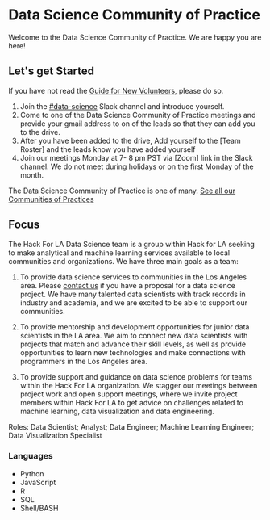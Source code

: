 # Data Science Community of Practice 

Welcome to the Data Science Community of Practice. We are happy you are here!

## Let's get Started

If you have not read the [Guide for New Volunteers](https://www.hackforla.org/getting-started), please do so.  

1. Join the [#data-science](https://hackforla.slack.com/archives/CGRATJCCF) Slack channel and introduce yourself.
1. Come to one of the Data Science Community of Practice meetings and provide your gmail address to on of the leads so that they can add you to the drive. 
1. After you have been added to the drive, Add yourself to the [Team Roster] and the leads know you have added yourself
1. Join our meetings Monday at 7- 8 pm PST via [Zoom] link in the Slack channel. We do not meet during holidays or on the first Monday of the month.

The Data Science Community of Practice is one of many.  [See all our Communities of Practices](https://github.com/hackforla/communities-of-practice/blob/main/README.md)


## Focus

The Hack For LA Data Science team is a group within Hack for LA seeking to make analytical and machine learning services available to local communities and organizations. We have three main goals as a team:

1. To provide data science services to communities in the Los Angeles area. Please [contact us](mailto:datascience@hackforla.org) if you have a proposal for a data science project. We have many talented data scientists with track records in industry and academia, and we are excited to be able to support our communities.

2. To provide mentorship and development opportunities for junior data scientists in the LA area. We aim to connect new data scientists with projects that match and advance their skill levels, as well as provide opportunities to learn new technologies and make connections with programmers in the Los Angeles area.

3. To provide support and guidance on data science problems for teams within the Hack For LA organization. We stagger our meetings between project work and open support meetings, where we invite project members within Hack For LA to get advice on challenges related to machine learning, data visualization and data engineering.

Roles: Data Scientist; Analyst; Data Engineer; Machine Learning Engineer; Data Visualization Specialist


### Languages
- Python
- JavaScript
- R
- SQL
- Shell/BASH

